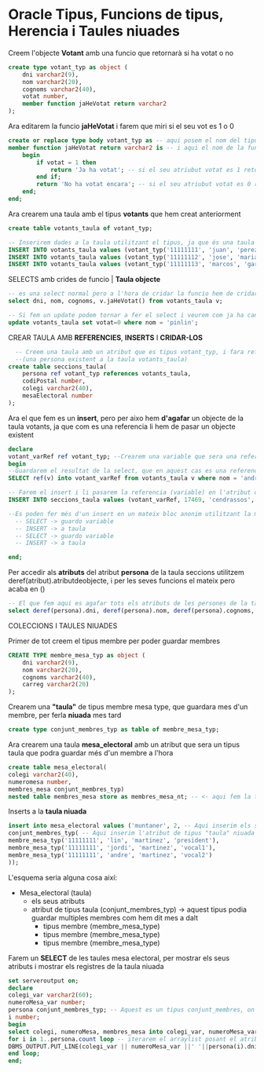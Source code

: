 # Oracle Tipus, Funcions de tipus, Herencia i Taules niuades
  
Creem l'objecte **Votant** amb una funcio que retornarà si ha votat o no
  
```sql
create type votant_typ as object (
    dni varchar2(9),
    nom varchar2(20),
    cognoms varchar2(40),
    votat number,
    member function jaHeVotat return varchar2
);
```

Ara editarem la funcio **jaHeVotat** i farem que miri si el seu vot es 1 o 0

```sql
create or replace type body votant_typ as -- aqui posem el nom del tipus.
member function jaHeVotat return varchar2 is -- i aqui el nom de la funcio.
    begin
        if votat = 1 then
            return 'Ja ha votat'; -- si el seu atriubut votat es 1 retornara que ha votat.
        end if;
        return 'No ha votat encara'; -- si el seu atriubut votat es 0 retornara que no ha votat.
    end;
end;
```
  
  
  
Ara crearem una taula amb el tipus **votants** que hem creat anteriorment

```sql
create table votants_taula of votant_typ;

-- Inserirem dades a la taula utilitzant el tipus, ja que és una taula de tipus objecte
INSERT INTO votants_taula values (votant_typ('11111111', 'juan', 'perez', 0));
INSERT INTO votants_taula values (votant_typ('11111112', 'jose', 'maria', 1));
INSERT INTO votants_taula values (votant_typ('11111113', 'marcos', 'garcia', 1));
```
  
  

SELECTS amb crides de funcio | **Taula objecte**

```sql
-- es una select normal pero a l'hora de cridar la funcio hem de cridar a l'atribut amb el "diminutiu" de la taula "votants_taula v".
select dni, nom, cognoms, v.jaHeVotat() from votants_taula v;

-- Si fem un update podem tornar a fer el select i veurem com ja ha canviat el seu vot
update votants_taula set votat=0 where nom = 'pinlin';
```
  
  

CREAR TAULA AMB **REFERENCIES**,  **INSERTS** I **CRIDAR-LOS**

```sql
  -- Creem una taula amb un atribut que es tipus votant_typ, i fara referencia a un valor de la taula votants_taula 
  --(una persona existent a la taula votants_taula)
create table seccions_taula(
    persona ref votant_typ references votants_taula,
    codiPostal number,
    colegi varchar2(40),
    mesaElectoral number
);
```

Ara el que fem es un **insert**, pero per aixo hem **d'agafar** un objecte de la taula votants, ja que com es una referencia
li hem de pasar un objecte existent

```sql
declare
votant_varRef ref votant_typ; --Crearem una variable que sera una referencia del tipus votant_typ
begin
--Guardarem el resultat de la select, que en aquest cas es una referencia "ref(v)" a la variable que hem creat
SELECT ref(v) into votant_varRef from votants_taula v where nom = 'andre';

-- Farem el insert i li pasarem la referencia (variable) en l'atribut de la taula que era una referencia de la taula votants_taula
INSERT INTO seccions_taula values (votant_varRef, 17469, 'cendrassos', 1);

--Es poden fer més d'un insert en un mateix bloc anonim utilitzant la mateixa variable fent
  -- SELECT -> guardo variable
  -- INSERT -> a taula
  -- SELECT -> guardo variable
  -- INSERT -> a taula

end;
```

Per accedir als **atributs** del atribut **persona** de la taula seccions utilitzem deref(atribut).atributdeobjecte, i per les seves funcions el mateix pero acaba en ()

```sql
-- El que fem aqui es agafar tots els atributs de les persones de la taula seccions_taula i mirar si han votat o no amb la seva funcio
select deref(persona).dni, deref(persona).nom, deref(persona).cognoms, deref(persona).jaHeVotat() from seccions_taula;
```
  
  

COLECCIONS I TAULES NIUADES
  
Primer de tot creem el tipus membre per poder guardar membres
  
```sql
CREATE TYPE membre_mesa_typ as object (
    dni varchar2(9),
    nom varchar2(20),
    cognoms varchar2(40),
    carreg varchar2(20)
);
```
  
Crearem una **"taula"** de tipus membre mesa type, que guardara mes d'un membre, per ferla **niuada** mes tard
```sql
create type conjunt_membres_typ as table of membre_mesa_typ;
```
  
Ara crearem una taula **mesa_electoral** amb un atribut que sera un tipus taula que podra guardar més d'un membre a l'hora  
```sql
create table mesa_electoral(
colegi varchar2(40),
numeromesa number,
membres_mesa conjunt_membres_typ)
nested table membres_mesa store as membres_mesa_nt; -- <- aqui fem la taula niuada amb el nom de l'atribut, i el segon nom es el mateix mes _nt que es per oracle temes de memoria (no s'utilitza)
```
  
Inserts a la **taula niuada**
  
```sql  
insert into mesa_electoral values ('muntaner', 2, -- Aqui inserim els seus atributs
conjunt_membres_typ( -- Aqui inserim l'atribut de tipus "taula" niuada i a dins posarem els tipus membres que son tipus membres
membre_mesa_typ('11111111', 'lin', 'martinez', 'president'),
membre_mesa_typ('11111111', 'jordi', 'martinez', 'vocal1'),
membre_mesa_typ('11111111', 'andre', 'martinez', 'vocal2')
));
```

L'esquema seria alguna cosa així:
  
  * Mesa_electoral (taula)
    * els seus atributs
    * atribut de tipus taula (conjunt_membres_typ) -> aquest tipus podia guardar multiples membres com hem dit mes a dalt
      * tipus membre (membre_mesa_type)
      * tipus membre (membre_mesa_type)      
      * tipus membre (membre_mesa_type)      

       
Farem un **SELECT** de les taules mesa electoral, per mostrar els seus atributs i mostrar els registres de la taula niuada

```sql
set serveroutput on;
declare
colegi_var varchar2(60);
numeroMesa_var number;
persona conjunt_membres_typ; -- Aquest es un tipus conjunt_membres, on podrem guardar tots els registres per després iterar-los (com un arraylist)
i number;
begin
select colegi, numeroMesa, membres_mesa into colegi_var, numeroMesa_var, persona from mesa_electoral where numeroMesa = 2; -- agafem els atributs de la taula mesa i els seus membres guardant-los a una variable de tipus taula que ara utilitzarem com a array
for i in 1..persona.count loop -- iterarem el arraylist posant el atribut (i) que cada cop agafara un element diferent de la llista i mostrarem les seves dades.
DBMS_OUTPUT.PUT_LINE(colegi_var || numeroMesa_var ||' '||persona(i).dni||' '|| persona(i).nom||' '|| persona(i).carreg);
end loop;
end;       
```